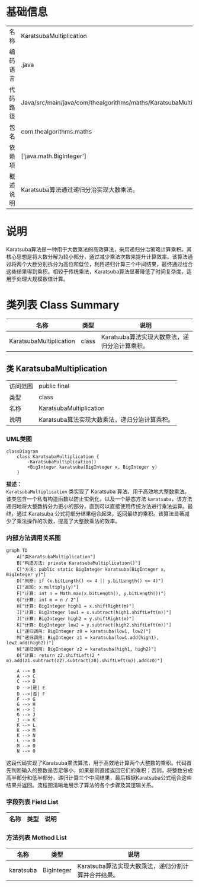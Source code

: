 # 基础信息

|      |      |
|------|------|
| 名称 | KaratsubaMultiplication |
| 编码语言 | .java |
| 代码路径 | Java/src/main/java/com/thealgorithms/maths/KaratsubaMultiplication.java |
| 包名 | com.thealgorithms.maths |
| 依赖项 | ['java.math.BigInteger'] |
| 概述说明 | Karatsuba算法通过递归分治实现大数乘法。 |

# 说明

Karatsuba算法是一种用于大数乘法的高效算法，采用递归分治策略计算乘积。其核心思想是将大数分解为较小部分，通过减少乘法次数来提升计算效率。该算法通过将两个大数分别拆分为高位和低位，利用递归计算三个中间结果，最终通过组合这些结果得到乘积。相较于传统乘法，Karatsuba算法显著降低了时间复杂度，适用于处理大规模数值计算。

# 类列表 Class Summary

| 名称   | 类型  | 说明 |
|-------|------|-------------|
| KaratsubaMultiplication | class | Karatsuba算法实现大数乘法，递归分治计算乘积。 |



## 类 KaratsubaMultiplication

|      |      |
|------|------|
| 访问范围 | public final |
| 类型 | class |
| 名称 | KaratsubaMultiplication |
| 说明 | Karatsuba算法实现大数乘法，递归分治计算乘积。 |


### UML类图

```mermaid
classDiagram
    class KaratsubaMultiplication {
        -KaratsubaMultiplication()
        +BigInteger karatsuba(BigInteger x, BigInteger y)
    }
```

**描述：**  
`KaratsubaMultiplication` 类实现了 Karatsuba 算法，用于高效地大整数乘法。该类包含一个私有构造函数以防止实例化，以及一个静态方法 `karatsuba`，该方法递归地将大整数拆分为更小的部分，直到可以直接使用传统方法进行乘法运算。最终，通过 Karatsuba 公式将部分结果组合起来，返回最终的乘积。该算法显著减少了乘法操作的次数，提高了大整数乘法的效率。


### 内部方法调用关系图

```mermaid
graph TD
    A["类KaratsubaMultiplication"]
    B["构造方法: private KaratsubaMultiplication()"]
    C["方法: public static BigInteger karatsuba(BigInteger x, BigInteger y)"]
    D["判断: if (x.bitLength() <= 4 || y.bitLength() <= 4)"]
    E["返回: x.multiply(y)"]
    F["计算: int n = Math.max(x.bitLength(), y.bitLength())"]
    G["计算: int m = n / 2"]
    H["计算: BigInteger high1 = x.shiftRight(m)"]
    I["计算: BigInteger low1 = x.subtract(high1.shiftLeft(m))"]
    J["计算: BigInteger high2 = y.shiftRight(m)"]
    K["计算: BigInteger low2 = y.subtract(high2.shiftLeft(m))"]
    L["递归调用: BigInteger z0 = karatsuba(low1, low2)"]
    M["递归调用: BigInteger z1 = karatsuba(low1.add(high1), low2.add(high2))"]
    N["递归调用: BigInteger z2 = karatsuba(high1, high2)"]
    O["计算: return z2.shiftLeft(2 * m).add(z1.subtract(z2).subtract(z0).shiftLeft(m)).add(z0)"]

    A --> B
    A --> C
    C --> D
    D -->|是| E
    D -->|否| F
    F --> G
    G --> H
    H --> I
    G --> J
    J --> K
    K --> L
    K --> M
    K --> N
    L --> O
    M --> O
    N --> O
```

这段代码实现了Karatsuba乘法算法，用于高效地计算两个大整数的乘积。代码首先判断输入的整数是否足够小，如果是则直接返回它们的乘积；否则，将整数分成高半部分和低半部分，递归计算三个中间结果，最后根据Karatsuba公式组合这些结果并返回。流程图清晰地展示了算法的各个步骤及其逻辑关系。

### 字段列表 Field List

| 名称  | 类型  | 说明 |
|-------|-------|------|

### 方法列表 Method List

| 名称  | 类型  | 说明 |
|-------|-------|------|
| karatsuba | BigInteger | Karatsuba算法实现大数乘法，递归分割计算并合并结果。 |




